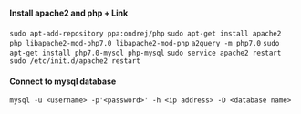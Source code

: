 #### Install apache2 and php + Link
`sudo apt-add-repository ppa:ondrej/php`
`sudo apt-get install apache2 php libapache2-mod-php7.0 libapache2-mod-php`
`a2query -m php7.0`
`sudo apt-get install php7.0-mysql php-mysql`
`sudo service apache2 restart`
`sudo /etc/init.d/apache2 restart`

#### Connect to mysql database
`mysql -u <username> -p'<password>' -h <ip address> -D <database name>`


